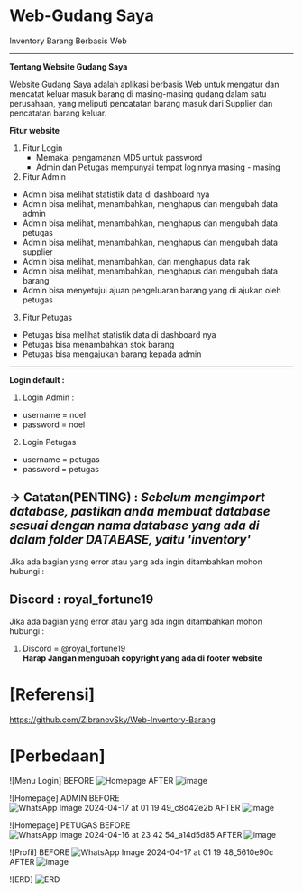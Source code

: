 # Web-Gudang Saya
Inventory Barang Berbasis Web
___________________________________________________________________________________________________________________________________________________________________

<strong>Tentang Website Gudang Saya</strong>


Website Gudang Saya adalah aplikasi berbasis Web untuk mengatur dan mencatat keluar masuk barang di masing-masing gudang dalam satu perusahaan, yang meliputi pencatatan barang masuk dari Supplier dan pencatatan barang keluar.

<strong>Fitur website</strong>
  1. Fitur Login
    <ul type="square">
    <li>Memakai pengamanan MD5 untuk password</li>
    <li>Admin dan Petugas mempunyai tempat loginnya masing - masing</li>
    </ul>
  2. Fitur Admin
  
  <ul type="square">
    <li>Admin bisa melihat statistik data di dashboard nya</li>
    <li>Admin bisa melihat, menambahkan, menghapus dan mengubah data admin</li>
    <li>Admin bisa melihat, menambahkan, menghapus dan mengubah data petugas</li>
    <li>Admin bisa melihat, menambahkan, menghapus dan mengubah data supplier</li>
    <li>Admin bisa melihat, menambahkan, dan menghapus data rak</li>
    <li>Admin bisa melihat, menambahkan, menghapus dan mengubah data barang</li>
    <li>Admin bisa menyetujui ajuan pengeluaran barang yang di ajukan oleh petugas</li>
  </ul>
 
  3. Fitur Petugas
   <ul type="square">
    <li>Petugas bisa melihat statistik data di dashboard nya</li>
    <li>Petugas bisa menambahkan stok barang</li>
    <li>Petugas bisa mengajukan barang kepada admin</li>
    
  </ul>
  
  ________________________________________________________________________________________________________________________________________________________________
  <strong>Login default : </strong>
  1. Login Admin :
  <ul type="square">
    <li>username = noel </li>
    <li>password = noel</li>
   
  </ul>
 
  2. Login Petugas
   <ul type="square">
    <li>username = petugas</li>
    <li>password = petugas</li>

    
  </ul>
  
  
-> Catatan(PENTING) :
    <i>Sebelum mengimport database, pastikan anda membuat database sesuai dengan nama database yang ada di dalam folder DATABASE, yaitu 'inventory'</i>
-----------------------------------------------------------------------------------------------------------------------------------------------------------------
Jika ada bagian yang error atau yang ada ingin ditambahkan mohon hubungi :

Discord : royal_fortune19
-----------------------------------------------------------------------------------------------------------------------------------------------------------------
Jika ada bagian yang error atau yang ada ingin ditambahkan mohon hubungi :
1. Discord = @royal_fortune19 <br>
<strong> Harap Jangan mengubah copyright yang ada di footer website</strong>





# [Referensi] 
https://github.com/ZibranovSky/Web-Inventory-Barang

# [Perbedaan]
![Menu Login]
BEFORE ![Homepage](https://github.com/noelsagara/PengkodeanDanPemrograman-Sistem-GudangSaya/assets/166829920/4fdb0eb2-e5cf-474f-8149-894b83a1b15d)
AFTER ![image](https://github.com/noelsagara/PengkodeanDanPemrograman-Sistem-GudangSaya/assets/166829920/78241a4e-7a1b-41c3-bafd-4a97d4d4427c)


![Homepage] ADMIN
BEFORE ![WhatsApp Image 2024-04-17 at 01 19 49_c8d42e2b](https://github.com/noelsagara/PengkodeanDanPemrograman-Sistem-GudangSaya/assets/166829920/48569574-4cc7-42eb-a10c-d727024c1131)
AFTER ![image](https://github.com/noelsagara/PengkodeanDanPemrograman-Sistem-GudangSaya/assets/166829920/9bad23e1-0e2c-4fd0-bf0f-8f43d9f69898)

![Homepage] PETUGAS
BEFORE ![WhatsApp Image 2024-04-16 at 23 42 54_a14d5d85](https://github.com/noelsagara/PengkodeanDanPemrograman-Sistem-GudangSaya/assets/166829920/67b3d9a2-4fe4-4b14-937f-2643bc925f92)
AFTER ![image](https://github.com/noelsagara/PengkodeanDanPemrograman-Sistem-GudangSaya/assets/166829920/65991075-fdd9-48a2-a505-796132239eb8)

![Profil]
BEFORE ![WhatsApp Image 2024-04-17 at 01 19 48_5610e90c](https://github.com/noelsagara/PengkodeanDanPemrograman-Sistem-GudangSaya/assets/166829920/7ecfec45-d77d-45a6-90a0-39d358d7c015)
AFTER ![image](https://github.com/noelsagara/PengkodeanDanPemrograman-Sistem-GudangSaya/assets/166829920/23b11b03-80b5-42b8-849f-720e82b7a29b)

![ERD]
![ERD](https://github.com/noelsagara/PengkodeanDanPemrograman-Sistem-GudangSaya/assets/166829920/1848d87f-0b2a-465a-bf5d-f0f5dd33318d)
